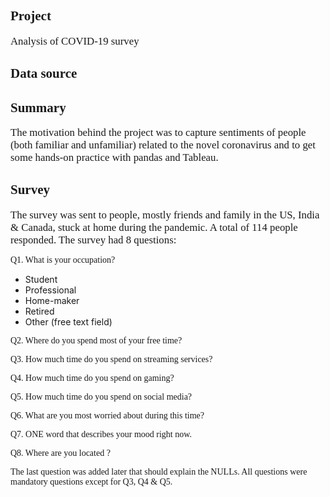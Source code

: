 
## <b><span style="font-family: Book Antiqua; font-size: 1em;">Project</b>

 <span style="font-family: Times New Roman; font-size: 1.2em;">Analysis of COVID-19 survey
		
	
		
## <b><span style="font-family: Book Antiqua; font-size: 1em;">Data source</b>

	

## <b><span style="font-family: Book Antiqua; font-size: 1em;">Summary</b>

 <span style="font-family: Times New Roman; font-size: 1.2em;">The motivation behind the project was to capture sentiments of people (both familiar and unfamiliar) related to the novel coronavirus and to get some hands-on practice with pandas and Tableau.
 

## <b><span style="font-family: Book Antiqua; font-size: 1em;">Survey</b>

 <span style="font-family: Times New Roman; font-size: 1.2em;">The survey was sent to people, mostly friends and family in the US, India & Canada, stuck at home during the pandemic. A total of 114 people responded. The survey had 8 questions:
 
 </b><span style="font-family: Book Antiqua; font-size: 1em;">Q1. What is your occupation? 
 * Student
 * Professional
 * Home-maker
 * Retired
 * Other (free text field)
 
 </b><span style="font-family: Book Antiqua; font-size: 1em;">Q2. Where do you spend most of your free time?
 
 </b><span style="font-family: Book Antiqua; font-size: 1em;">Q3. How much time do you spend on streaming services?
 
 </b><span style="font-family: Book Antiqua; font-size: 1em;">Q4. How much time do you spend on gaming?
 
 </b><span style="font-family: Book Antiqua; font-size: 1em;">Q5. How much time do you spend on social media?
 
 </b><span style="font-family: Book Antiqua; font-size: 1em;">Q6. What are you most worried about during this time?
 
 </b><span style="font-family: Book Antiqua; font-size: 1em;">Q7. ONE word that describes your mood right now.
 
 </b><span style="font-family: Book Antiqua; font-size: 1em;">Q8. Where are you located ?
 
 <span style="font-family: Book Antiqua; font-size: 1em;">The last question was added later that should explain the NULLs. All questions were mandatory questions except for Q3, Q4 & Q5.</span>
 
 